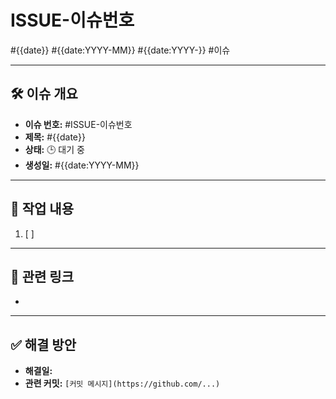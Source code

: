 # ISSUE-이슈번호

#{{date}} #{{date:YYYY-MM}} #{{date:YYYY-}} #이슈

---
## 🛠️ 이슈 개요
- **이슈 번호:** #ISSUE-이슈번호
- **제목:** #{{date}}
- **상태:** 🕒 대기 중
- **생성일:** #{{date:YYYY-MM}}

---
## 🚀 작업 내용
1. [ ] 

---
## 🔗 관련 링크
- 

---
## ✅ 해결 방안
- **해결일:** 
- **관련 커밋:** `[커밋 메시지](https://github.com/...)`
